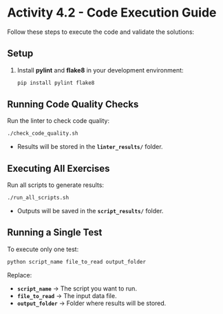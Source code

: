 # Activity 4.2 - Code Execution Guide 

Follow these steps to execute the code and validate the solutions:

## Setup
1. Install **pylint** and **flake8** in your development environment:
   ```sh
   pip install pylint flake8
   ```

## Running Code Quality Checks
Run the linter to check code quality:
   ```sh
   ./check_code_quality.sh
   ```
- Results will be stored in the **`linter_results/`** folder.

## Executing All Exercises
Run all scripts to generate results:
   ```sh
   ./run_all_scripts.sh
   ```
- Outputs will be saved in the **`script_results/`** folder.

## Running a Single Test
To execute only one test:
   ```sh
   python script_name file_to_read output_folder
   ```
Replace:
- **`script_name`** → The script you want to run.
- **`file_to_read`** → The input data file.
- **`output_folder`** → Folder where results will be stored.